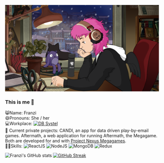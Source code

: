<img src="https://github.com/franziskas1981/franziskas1981/blob/main/githup_profile_lofi.png">

### This is me 👋

😸Name: Franzi \
😄Pronouns: She / her \
💻Workplace: [<img alt="DB Systel" src="https://img.shields.io/badge/-DB%20Systel-F01414?style=flat&logo=deutsche-bahn&logoColor=white" />](https://www.dbsystel.de/dbsystel) \
🔭 Current private projects: CANDI, an app for data driven play-by-email games. Aftermath, a web application for running Aftermath, the Megagame. Both are developed for and with [Project Nexus Megagames](https://github.com/Project-Nexus-Megagames). \
🧙‍♀️Skills: 
<img alt="ReactJS" src="https://img.shields.io/badge/-ReactJs-61DAFB?style=plastic&logo=react&logoColor=white"> 
<img alt="NodeJS" src="https://img.shields.io/badge/-Node.js-%23339933?logo=node.js&logoColor=white"> 
<img alt="MongoDB" src="https://img.shields.io/badge/-MongoDB-%2347A248?logo=MongoDB&logoColor=white"> 
<img alt="Redux" src="https://img.shields.io/badge/-Redux-%23764ABC?logo=Redux&logoColor=white">

![Franzi's GitHub stats](https://github-readme-stats.vercel.app/api?username=franziskas1981&show_icons=true&theme=jolly) [![GitHub Streak](https://streak-stats.demolab.com?user=franziskas1981&theme=jolly)](https://git.io/streak-stats)

<!--
**franziskas1981/franziskas1981** is a ✨ _special_ ✨ repository because its `README.md` (this file) appears on your GitHub profile.

Here are some ideas to get you started:

- 🔭 I’m currently working on ...
- 🌱 I’m currently learning ...
- 👯 I’m looking to collaborate on ...
- 🤔 I’m looking for help with ...
- 💬 Ask me about ...
- 📫 How to reach me: ...
- 😄 Pronouns: ...
- ⚡ Fun fact: ...
-->
